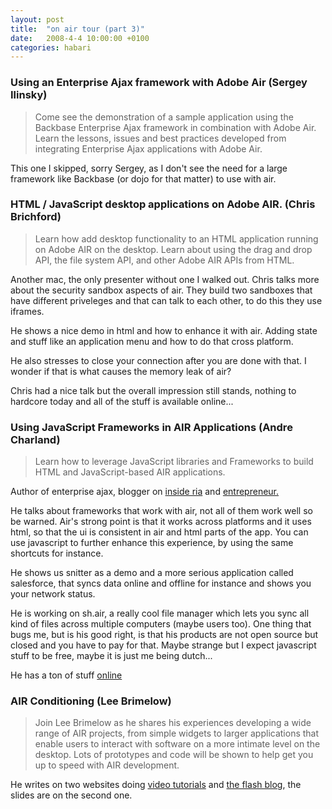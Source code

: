 ```yaml
---
layout: post
title:  "on air tour (part 3)"
date:   2008-4-4 10:00:00 +0100
categories: habari
---
```

<h3>Using an Enterprise Ajax framework with Adobe Air (Sergey Ilinsky)</h3>
<blockquote>Come see the demonstration of a sample application using the Backbase Enterprise Ajax framework in combination with Adobe Air. Learn the lessons, issues and best practices developed from integrating Enterprise Ajax applications with Adobe Air.</blockquote>
<p>This one I skipped, sorry Sergey, as I don't see the need for a large framework like Backbase (or dojo for that matter) to use with air.</p>
<h3>HTML / JavaScript desktop applications on Adobe AIR. (Chris Brichford)</h3>
<blockquote>Learn how add desktop functionality to an HTML application running on Adobe AIR on the desktop. Learn about using the drag and drop API, the file system API, and other Adobe AIR APIs from HTML.</blockquote>
<p>Another mac, the only presenter without one I walked out. Chris talks more about the security sandbox aspects of air. They build two sandboxes that have different priveleges and that can talk to each other, to do this they use iframes.</p><p>He shows a nice demo in html and how to enhance it with air. Adding state and stuff like an application menu and how to do that cross platform.</p><p>He also stresses to close your connection after you are done with that. I wonder if that is what causes the memory leak of air?</p><p>Chris had a nice talk but the overall impression still stands, nothing to hardcore today and all of the stuff is available online...</p>
<h3>Using JavaScript Frameworks in AIR Applications (Andre Charland)</h3>
<blockquote>Learn how to leverage JavaScript libraries and Frameworks to build HTML and JavaScript-based AIR applications. </blockquote>
<p>Author of enterprise ajax, blogger on <a href="http://www.insideria.com/">inside ria</a> and <a href="http://www.nitobi.com/">entrepreneur.</a></p><p>He talks about frameworks that work with air, not all of them work well so be warned. Air's strong point is that it works across platforms and it uses html, so that the ui is consistent in air and html parts of the app. You can use javascript to further enhance this experience, by using the same shortcuts for instance.</p><p>He shows us snitter as a demo and a more serious application called salesforce, that syncs data online and offline for instance and shows you your network status.</p><p>He is working on sh.air, a really cool file manager which lets you sync all kind of files across multiple computers (maybe users too). One thing that bugs me, but is his good right, is that his products are not open source but closed and you have to pay for that. Maybe strange but I expect javascript stuff to be free, maybe it is just me being dutch...</p><p>He has a ton of stuff <a href="http://www.nitobi.com/air">online</a></p>
<h3>AIR Conditioning (Lee Brimelow)</h3><blockquote>Join Lee Brimelow as he shares his experiences developing a wide range of AIR projects, from simple widgets to larger applications that enable users to interact with software on a more intimate level on the desktop. Lots of prototypes and code will be shown to help get you up to speed with AIR development.</blockquote>
<p>He writes on two websites doing <a href="http://www.gotoandlearn.com/">video tutorials</a> and <a href="http://theflashblog.com/">the flash blog</a>, the slides are on the second one.</p>